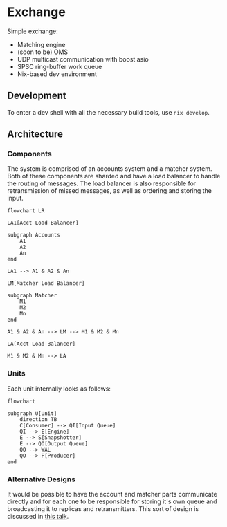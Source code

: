 # Exchange

Simple exchange:

- Matching engine
- (soon to be) OMS
- UDP multicast communication with boost asio
- SPSC ring-buffer work queue
- Nix-based dev environment

## Development

To enter a dev shell with all the necessary build tools, use `nix develop`.

## Architecture

### Components

The system is comprised of an accounts system and a matcher system.
Both of these components are sharded and have a load balancer to handle
the routing of messages. The load balancer is also responsible for
retransmission of missed messages, as well as ordering and storing the
input.

```mermaid
flowchart LR

LA1[Acct Load Balancer]

subgraph Accounts
    A1
    A2
    An
end

LA1 --> A1 & A2 & An

LM[Matcher Load Balancer]

subgraph Matcher
    M1
    M2
    Mn
end

A1 & A2 & An --> LM --> M1 & M2 & Mn

LA[Acct Load Balancer]

M1 & M2 & Mn --> LA
```

### Units

Each unit internally looks as follows:

```mermaid
flowchart

subgraph U[Unit]
    direction TB
    C[Consumer] --> QI[Input Queue]
    QI --> E[Engine]
    E --> S[Snapshotter]
    E --> QO[Output Queue]
    QO --> WAL
    QO --> P[Producer]
end
```

### Alternative Designs

It would be possible to have the account and matcher parts communicate
directly and for each one to be responsible for storing it's own queue
and broadcasting it to replicas and retransmitters. This sort of design
is discussed in [this talk](https://www.janestreet.com/tech-talks/building-an-exchange/).

